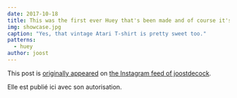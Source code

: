 ```yaml
---
date: 2017-10-18
title: This was the first ever Huey that's been made and of course it's purple
img: showcase.jpg
caption: "Yes, that vintage Atari T-shirt is pretty sweet too."
patterns:
  - huey
author: joost
---
```


This post is [originally appeared](https://www.instagram.com/p/BaRWb34jYCL/) on [the Instagram feed of joostdecock](https://www.instagram.com/joostdecock/).

Elle est publié ici avec son autorisation.
